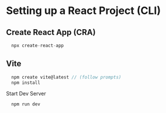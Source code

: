 # Setting up a React Project (CLI)

## Create React App (CRA)

```js
  npx create-react-app
```

## Vite

```js
  npm create vite@latest // (follow prompts)
  npm install
```

Start Dev Server

```js
  npm run dev
```
